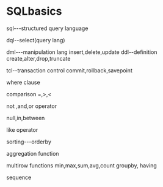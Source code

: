 # SQLbasics
sql---structured query language

dql--select(query lang)

dml---manipulation lang
	insert,delete,update
ddl--definition
create,alter,drop,truncate


tcl--transaction control 
commit,rollback,savepoint


where clause 

comparison
=,>,<

not ,and,or operator

null,in,between

like operator


sorting---orderby




aggregation function

multirow functions
min,max,sum,avg,count
groupby, having



sequence
